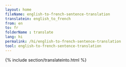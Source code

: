 ```yaml
---
layout: home
fileName: english-to-french-sentence-translation
translatein: english_to_french
from: en
to: fr
folderName : translate
lang: hi
permalink: /hi/english-to-french-sentence-translation
tool: english-to-french-sentence-translation
---
```

{% include section/translateinto.html %}